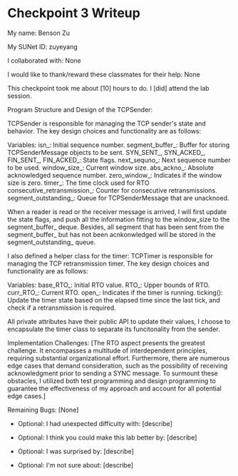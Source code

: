 Checkpoint 3 Writeup
====================

My name: Benson Zu

My SUNet ID: zuyeyang

I collaborated with: None

I would like to thank/reward these classmates for their help: None

This checkpoint took me about [10] hours to do. I [did] attend the lab session.

Program Structure and Design of the TCPSender:

TCPSender is responsible for managing the TCP sender's state
and behavior. The key design choices and functionality are as follows:

Variables:
isn_: Initial sequence number.
segment_buffer_:     Buffer for storing TCPSenderMessage objects to be sent.
SYN_SENT_, SYN_ACKED_, FIN_SENT_, FIN_ACKED_: State flags.
next_sequno_:                Next sequence number to be used.
window_size_:                Current window size.
abs_ackno_:                  Absolute acknowledged sequence number.
zero_window_:                Indicates if the window size is zero.
timer_:                      The time clock used for RTO
consecutive_retransmission_: Counter for consecutive retransmissions.
segment_outstanding_:        Queue for TCPSenderMessage that are unacknoed.

When a reader is read or the receiver message is arrived, I will first
update the state flags, and push all the information fitting to the window_size
to the segment_buffer_ deque. Besides, all segment that has been sent from
the segment_buffer_ but has not been acnkonwledged will be stored in the 
segment_outstanding_ queue. 

I also defined a helper class for the timer: TCPTimer is responsible for 
managing the TCP retransmission timer. The key design choices and 
functionality are as follows:

Variables:
base_RTO_:      Initial RTO value.
RTO_:           Upper bounds of RTO.
curr_RTO_:      Current RTO.
open_:          Indicates if the timer is running.
ticking():      Update the timer state based on the elapsed time since the 
                last tick, and check if a retransmission is required.

All private attributes have their public API to update their values, 
I choose to encapsulate the timer class to separate its funcitonality
from the sender. 



Implementation Challenges:
[The RTO aspect presents the greatest challenge. It encompasses a multitude
of interdependent principles, requiring substantial organizational effort.
Furthermore, there are numerous edge cases that demand consideration, such as
the possibility of receiving acknowledgment prior to sending a SYNC message.
To surmount these obstacles, I utilized both test programming and design
programming to guarantee the effectiveness of my approach and account for
all potential edge cases.]

Remaining Bugs:
[None]

- Optional: I had unexpected difficulty with: [describe]

- Optional: I think you could make this lab better by: [describe]

- Optional: I was surprised by: [describe]

- Optional: I'm not sure about: [describe]
